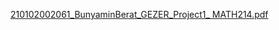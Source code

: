[210102002061_BunyaminBerat_GEZER_Project1_ MATH214.pdf](https://github.com/user-attachments/files/16041049/210102002061_BunyaminBerat_GEZER_Project1_.MATH214.pdf)
